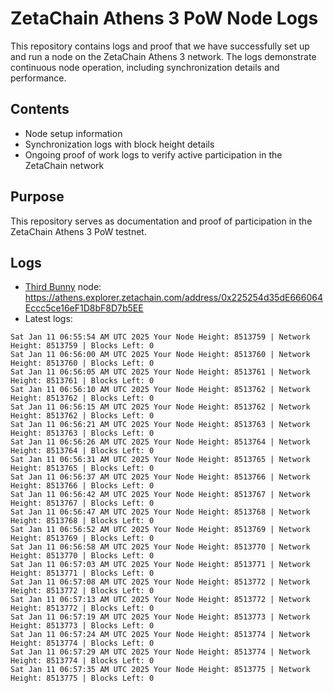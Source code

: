 # ZetaChain Athens 3 PoW Node Logs
This repository contains logs and proof that we have successfully set up and run a node on the ZetaChain Athens 3 network. The logs demonstrate continuous node operation, including synchronization details and performance.

## Contents
- Node setup information
- Synchronization logs with block height details
- Ongoing proof of work logs to verify active participation in the ZetaChain network

## Purpose
This repository serves as documentation and proof of participation in the ZetaChain Athens 3 PoW testnet.

## Logs

- [Third Bunny](https://thirdbunny.xyz/) node: https://athens.explorer.zetachain.com/address/0x225254d35dE666064Eccc5ce16eF1D8bF8D7b5EE
- Latest logs:
```
Sat Jan 11 06:55:54 AM UTC 2025 Your Node Height: 8513759 | Network Height: 8513759 | Blocks Left: 0
Sat Jan 11 06:56:00 AM UTC 2025 Your Node Height: 8513760 | Network Height: 8513760 | Blocks Left: 0
Sat Jan 11 06:56:05 AM UTC 2025 Your Node Height: 8513761 | Network Height: 8513761 | Blocks Left: 0
Sat Jan 11 06:56:10 AM UTC 2025 Your Node Height: 8513762 | Network Height: 8513762 | Blocks Left: 0
Sat Jan 11 06:56:15 AM UTC 2025 Your Node Height: 8513762 | Network Height: 8513762 | Blocks Left: 0
Sat Jan 11 06:56:21 AM UTC 2025 Your Node Height: 8513763 | Network Height: 8513763 | Blocks Left: 0
Sat Jan 11 06:56:26 AM UTC 2025 Your Node Height: 8513764 | Network Height: 8513764 | Blocks Left: 0
Sat Jan 11 06:56:31 AM UTC 2025 Your Node Height: 8513765 | Network Height: 8513765 | Blocks Left: 0
Sat Jan 11 06:56:37 AM UTC 2025 Your Node Height: 8513766 | Network Height: 8513766 | Blocks Left: 0
Sat Jan 11 06:56:42 AM UTC 2025 Your Node Height: 8513767 | Network Height: 8513767 | Blocks Left: 0
Sat Jan 11 06:56:47 AM UTC 2025 Your Node Height: 8513768 | Network Height: 8513768 | Blocks Left: 0
Sat Jan 11 06:56:52 AM UTC 2025 Your Node Height: 8513769 | Network Height: 8513769 | Blocks Left: 0
Sat Jan 11 06:56:58 AM UTC 2025 Your Node Height: 8513770 | Network Height: 8513770 | Blocks Left: 0
Sat Jan 11 06:57:03 AM UTC 2025 Your Node Height: 8513771 | Network Height: 8513771 | Blocks Left: 0
Sat Jan 11 06:57:08 AM UTC 2025 Your Node Height: 8513772 | Network Height: 8513772 | Blocks Left: 0
Sat Jan 11 06:57:13 AM UTC 2025 Your Node Height: 8513772 | Network Height: 8513772 | Blocks Left: 0
Sat Jan 11 06:57:19 AM UTC 2025 Your Node Height: 8513773 | Network Height: 8513773 | Blocks Left: 0
Sat Jan 11 06:57:24 AM UTC 2025 Your Node Height: 8513774 | Network Height: 8513774 | Blocks Left: 0
Sat Jan 11 06:57:29 AM UTC 2025 Your Node Height: 8513774 | Network Height: 8513774 | Blocks Left: 0
Sat Jan 11 06:57:35 AM UTC 2025 Your Node Height: 8513775 | Network Height: 8513775 | Blocks Left: 0
```
